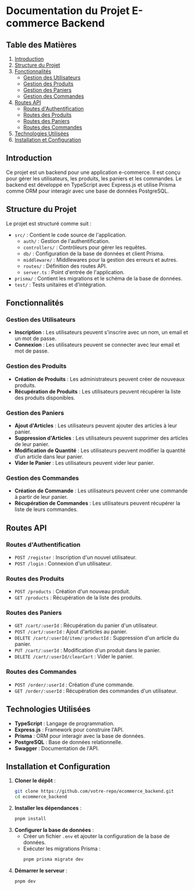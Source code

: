 # Documentation du Projet E-commerce Backend

## Table des Matières

1. [Introduction](#introduction)
2. [Structure du Projet](#structure-du-projet)
3. [Fonctionnalités](#fonctionnalités)
   - [Gestion des Utilisateurs](#gestion-des-utilisateurs)
   - [Gestion des Produits](#gestion-des-produits)
   - [Gestion des Paniers](#gestion-des-paniers)
   - [Gestion des Commandes](#gestion-des-commandes)
4. [Routes API](#routes-api)
   - [Routes d'Authentification](#routes-dauthentification)
   - [Routes des Produits](#routes-des-produits)
   - [Routes des Paniers](#routes-des-paniers)
   - [Routes des Commandes](#routes-des-commandes)
5. [Technologies Utilisées](#technologies-utilisées)
6. [Installation et Configuration](#installation-et-configuration)

## Introduction

Ce projet est un backend pour une application e-commerce. Il est conçu pour gérer les utilisateurs, les produits, les paniers et les commandes. Le backend est développé en TypeScript avec Express.js et utilise Prisma comme ORM pour interagir avec une base de données PostgreSQL.

## Structure du Projet

Le projet est structuré comme suit :

- `src/` : Contient le code source de l'application.
  - `auth/` : Gestion de l'authentification.
  - `controllers/` : Contrôleurs pour gérer les requêtes.
  - `db/` : Configuration de la base de données et client Prisma.
  - `middleware/` : Middlewares pour la gestion des erreurs et autres.
  - `routes/` : Définition des routes API.
  - `server.ts` : Point d'entrée de l'application.
- `prisma/` : Contient les migrations et le schéma de la base de données.
- `test/` : Tests unitaires et d'intégration.

## Fonctionnalités

### Gestion des Utilisateurs

- **Inscription** : Les utilisateurs peuvent s'inscrire avec un nom, un email et un mot de passe.
- **Connexion** : Les utilisateurs peuvent se connecter avec leur email et mot de passe.

### Gestion des Produits

- **Création de Produits** : Les administrateurs peuvent créer de nouveaux produits.
- **Récupération de Produits** : Les utilisateurs peuvent récupérer la liste des produits disponibles.

### Gestion des Paniers

- **Ajout d'Articles** : Les utilisateurs peuvent ajouter des articles à leur panier.
- **Suppression d'Articles** : Les utilisateurs peuvent supprimer des articles de leur panier.
- **Modification de Quantité** : Les utilisateurs peuvent modifier la quantité d'un article dans leur panier.
- **Vider le Panier** : Les utilisateurs peuvent vider leur panier.

### Gestion des Commandes

- **Création de Commande** : Les utilisateurs peuvent créer une commande à partir de leur panier.
- **Récupération de Commandes** : Les utilisateurs peuvent récupérer la liste de leurs commandes.

## Routes API

### Routes d'Authentification

- `POST /register` : Inscription d'un nouvel utilisateur.
- `POST /login` : Connexion d'un utilisateur.

### Routes des Produits

- `POST /products` : Création d'un nouveau produit.
- `GET /products` : Récupération de la liste des produits.

### Routes des Paniers

- `GET /cart/:userId` : Récupération du panier d'un utilisateur.
- `POST /cart/:userId` : Ajout d'articles au panier.
- `DELETE /cart/:userId/item/:productId` : Suppression d'un article du panier.
- `PUT /cart/:userId` : Modification d'un produit dans le panier.
- `DELETE /cart/:userId/clearCart` : Vider le panier.

### Routes des Commandes

- `POST /order/:userId` : Création d'une commande.
- `GET /order/:userId` : Récupération des commandes d'un utilisateur.

## Technologies Utilisées

- **TypeScript** : Langage de programmation.
- **Express.js** : Framework pour construire l'API.
- **Prisma** : ORM pour interagir avec la base de données.
- **PostgreSQL** : Base de données relationnelle.
- **Swagger** : Documentation de l'API.

## Installation et Configuration

1. **Cloner le dépôt** :
   ```bash
   git clone https://github.com/votre-repo/ecommerce_backend.git
   cd ecommerce_backend
   ```
2. **Installer les dépendances** :
   ```bash
   pnpm install
   ```
3. **Configurer la base de données** :
   - Créer un fichier `.env` et ajouter la configuration de la base de données.
   - Exécuter les migrations Prisma :
     ```bash
     pnpm prisma migrate dev
     ```
4. **Démarrer le serveur** :
   ```bash
   pnpm dev
   ```

